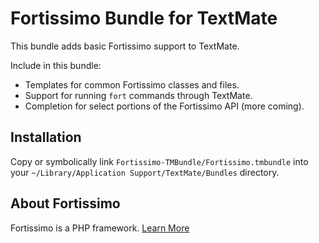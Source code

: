 # Fortissimo Bundle for TextMate

This bundle adds basic Fortissimo support to TextMate.

Include in this bundle:

  * Templates for common Fortissimo classes and files.
  * Support for running `fort` commands through TextMate.
  * Completion for select portions of the Fortissimo API (more coming).

## Installation

Copy or symbolically link `Fortissimo-TMBundle/Fortissimo.tmbundle` into your `~/Library/Application Support/TextMate/Bundles` directory.


## About Fortissimo

Fortissimo is a PHP framework. [Learn More](http://github.com/technosophos/Fortissimo)
